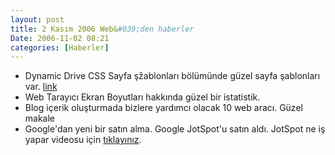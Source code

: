 ```yaml
---
layout: post
title: 2 Kasım 2006 Web&#039;den haberler
Date: 2006-11-02 08:21
categories: [Haberler]
---
```


-   Dynamic Drive CSS Sayfa şžablonları bölümünde güzel sayfa şablonları
    var. [link][]
-   Web Tarayıcı Ekran Boyutları hakkında güzel bir istatistik.
-   Blog içerik oluşturmada bizlere yardımcı olacak 10 web aracı. Güzel
    makale
-   Google'dan yeni bir satın alma. Google JotSpot'u satın aldı. JotSpot
    ne iş yapar videosu için [tıklayınız][].


  [link]: http://www.dynamicdrive.com/style/layouts/
  [tıklayınız]: http://www.youtube.com/watch?v=DJai4-7ctco&eurl=
